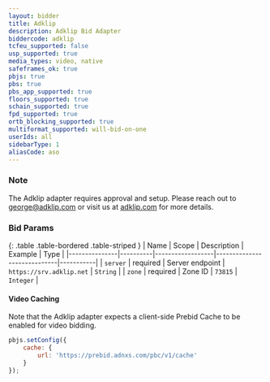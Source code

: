 ```yaml
---
layout: bidder
title: Adklip
description: Adklip Bid Adapter
biddercode: adklip
tcfeu_supported: false
usp_supported: true
media_types: video, native
safeframes_ok: true
pbjs: true
pbs: true
pbs_app_supported: true
floors_supported: true
schain_supported: true
fpd_supported: true
ortb_blocking_supported: true
multiformat_supported: will-bid-on-one
userIds: all
sidebarType: 1
aliasCode: aso
---
```

### Note

The Adklip adapter requires approval and setup. Please reach out to <george@adklip.com> or visit us at [adklip.com](https://adklip.com) for more details.

### Bid Params

{: .table .table-bordered .table-striped }
| Name          | Scope    | Description      | Example                     | Type      |
|---------------|----------|------------------|-----------------------------|-----------|
| `server`      | required | Server endpoint  | `https://srv.adklip.net`    | `String`  |
| `zone`        | required | Zone ID          | `73815`                     | `Integer` |

#### Video Caching

Note that the Adklip adapter expects a client-side Prebid Cache to be enabled for video bidding.

```js
pbjs.setConfig({
    cache: {
        url: 'https://prebid.adnxs.com/pbc/v1/cache'
    }
});
```
